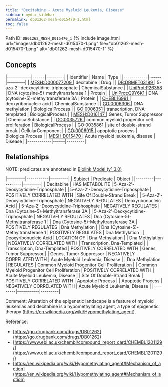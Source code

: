 ```yaml
---
title: "Decitabine - Acute Myeloid Leukemia, Disease"
sidebar: mydoc_sidebar
permalink: db01262-mesh-d015470-1.html
toc: false 
---
```



Path ID: `DB01262_MESH_D015470_1`
{% include image.html url="images/db01262-mesh-d015470-1.png" file="db01262-mesh-d015470-1.png" alt="db01262-mesh-d015470-1" %}

## Concepts

|------------|------|---------|
| Identifier | Name | Type    |
|------------|------|---------|
| <a href="https://identifiers.org/MESH:D000077209">MESH:D000077209 </a> | decitabine | Drug |
| <a href="https://identifiers.org/DB:DBMET03189">DB:DBMET03189 </a> | 5-aza-2'-deoxycytidine-triphosphate | ChemicalSubstance |
| <a href="https://identifiers.org/UniProt:P26358">UniProt:P26358 </a> | DNA (cytosine-5)-methyltransferase 1 | Protein |
| <a href="https://identifiers.org/UniProt:Q9Y6K1">UniProt:Q9Y6K1 </a> | DNA (cytosine-5)-methyltransferase 3A | Protein |
| <a href="https://identifiers.org/CHEBI:16991">CHEBI:16991 </a> | deoxyribonucleic acid | ChemicalSubstance |
| <a href="https://identifiers.org/GO:0006306">GO:0006306 </a> | DNA methylation | BiologicalProcess |
| <a href="https://identifiers.org/GO:0006351">GO:0006351 </a> | transcription, DNA-templated | BiologicalProcess |
| <a href="https://identifiers.org/MESH:D016147">MESH:D016147 </a> | Genes, Tumor Suppressor | ChemicalSubstance |
| <a href="https://identifiers.org/GO:0035726">GO:0035726 </a> | common myeloid progenitor cell proliferation | BiologicalProcess |
| <a href="https://identifiers.org/GO:0035861">GO:0035861 </a> | site of double-strand break | CellularComponent |
| <a href="https://identifiers.org/GO:0006915">GO:0006915 </a> | apoptotic process | BiologicalProcess |
| <a href="https://identifiers.org/MESH:D015470">MESH:D015470 </a> | Acute myeloid leukemia, disease | Disease |
|------------|------|---------|

## Relationships


NOTE: predicates are annotated in <a href="https://github.com/biolink/biolink-model/releases/tag/v1.3.0">Biolink Model (v1.3.0)</a>

|---------|-----------|---------|
| Subject | Predicate | Object  |
|---------|-----------|---------|
| Decitabine | HAS METABOLITE | 5-Aza-2'-Deoxycytidine-Triphosphate |
| 5-Aza-2'-Deoxycytidine-Triphosphate | POSITIVELY CORRELATED WITH | Site Of Double-Strand Break |
| 5-Aza-2'-Deoxycytidine-Triphosphate | NEGATIVELY REGULATES | Deoxyribonucleic Acid |
| 5-Aza-2'-Deoxycytidine-Triphosphate | NEGATIVELY REGULATES | Dna (Cytosine-5)-Methyltransferase 3A |
| 5-Aza-2'-Deoxycytidine-Triphosphate | NEGATIVELY REGULATES | Dna (Cytosine-5)-Methyltransferase 1 |
| Dna (Cytosine-5)-Methyltransferase 3A | POSITIVELY REGULATES | Dna Methylation |
| Dna (Cytosine-5)-Methyltransferase 1 | POSITIVELY REGULATES | Dna Methylation |
| Deoxyribonucleic Acid | LOCATION OF | Dna Methylation |
| Dna Methylation | NEGATIVELY CORRELATED WITH | Transcription, Dna-Templated |
| Transcription, Dna-Templated | POSITIVELY CORRELATED WITH | Genes, Tumor Suppressor |
| Genes, Tumor Suppressor | NEGATIVELY CORRELATED WITH | Acute Myeloid Leukemia, Disease |
| Dna Methylation | REGULATES | Common Myeloid Progenitor Cell Proliferation |
| Common Myeloid Progenitor Cell Proliferation | POSITIVELY CORRELATED WITH | Acute Myeloid Leukemia, Disease |
| Site Of Double-Strand Break | POSITIVELY CORRELATED WITH | Apoptotic Process |
| Apoptotic Process | NEGATIVELY CORRELATED WITH | Acute Myeloid Leukemia, Disease |
|---------|-----------|---------|

Comment: Alteration of the epigenetic landscape is a feature of myeloid leukemias and decitabine is a hypomethylating agent, a type of epigenetic therapy (https://en.wikipedia.org/wiki/Hypomethylating_agent).

Reference: 
  - [https://go.drugbank.com/drugs/DB01262](https://go.drugbank.com/drugs/DB01262)
  - [https://www.ebi.ac.uk/chembl/compound_report_card/CHEMBL1201129/](https://www.ebi.ac.uk/chembl/compound_report_card/CHEMBL1201129/)
  - [https://en.wikipedia.org/wiki/Hypomethylating_agent#Mechanism_of_action](https://en.wikipedia.org/wiki/Hypomethylating_agent#Mechanism_of_action)
